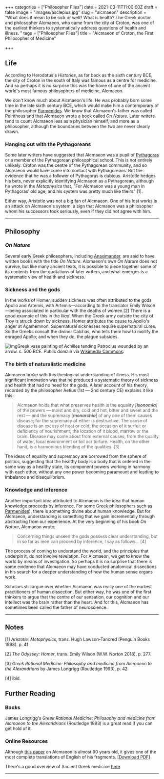 +++
categories = ["Philosopher Files"]
date = 2021-03-11T11:00:00Z
draft = false
image = "images/asclepius.jpg"
slug = "alcmaeon"
description = "What does it mean to be sick or well? What is health? The Greek doctor and philosopher Alcmaeon, who came from the city of Croton, was one of the earliest thinkers to systematically address questions of health and illness.  "
tags = ["Philosopher Files"]
title = "Alcmaeon of Croton, the First Philosopher of Medicine"

+++


## **Life**

According to Herodotus's _Histories_, as far back as the sixth century BCE, the city of Croton in the south of Italy was famous as a centre for medicine. And so perhaps it is no surprise this was the home of one of the ancient world's most famous philosophers of medicine, Alcmaeon.

We don't know much about Alcmaeon's life. He was probably born some time in the late sixth century BCE, which would make him a contemporary of the philosopher [Parmenides](/parmenides). We know that Alcmaeon's father was called Peirithous and that Alcmaeon wrote a book called _On Nature._ Later writers tend to count Alcmaeon less as a physician himself, and more as a philosopher, although the boundaries between the two are never clearly drawn.

### Hanging out with the Pythagoreans

Some later writers have suggested that Alcmaeon was a pupil of [Pythagoras](/pythagoras) or a member of the Pythagorean philosophical school. This is not entirely unlikely: Croton was the centre of the Pythagorean community, and so Alcmaeon would have come into contact with Pythagoreans. But the evidence that he was a follower of Pythagoras is dubious. Aristotle hedges his bets, never explicitly identifying Alcmaeon as a Pythagorean, although he wrote in the _Metaphysics_ that, "For Alcmaeon was a young man in Pythagoras’ old age, and his system was pretty much like theirs" [1].

Either way, Aristotle was not a big fan of Alcmaeon. One of his lost works is an attack on Alcmaeon's system: a sign that Alcmaeon was a philosopher whom his successors took seriously, even if they did not agree with him.

---

## **Philosophy**

### **_On Nature_**

Several early Greek philosophers, including [Anaximander](/anaximander), are said to have written books with the title _On Nature_. Alcmaeon's own _On Nature_ does not survive, but like many ancient texts, it is possible to piece together some of its contents from the quotations of later writers, and what emerges is a systematic view of health and sickness.

### **Sickness and the gods**

In the works of Homer, sudden sickness was often attributed to the gods Apollo and Artemis, with Artemis—according to the translator Emily Wilson—being associated in particular with the deaths of women.[2] There is a good example of this in the _Iliad_. When the Greek army outside the city of Troy is struck down by sickness, Homer attributes the cause to Apollo's anger at Agamemnon. Supernatural sicknesses require supernatural cures. So the Greeks consult the diviner Calchas, who tells them how to mollify the enraged Apollo; and when they do, the plague subsides.

![img](/images/achilles-medicine.jpg)Greek vase painting of Achilles tending Patroclus wounded by an arrow. c. 500 BCE. Public domain via <a href="https://commons.wikimedia.org/wiki/File:Akhilleus_Patroklos_Antikensammlung_Berlin_F2278.jpg)">Wikimedia Commons</a>.

### The birth of naturalistic medicine

Alcmaeon broke with this theological understanding of illness. His most significant innovation was that he produced a systematic theory of sickness and health that had no need for the gods. A later account of his theory, recorded by the philosopher Aetius (1st — 2nd century CE) explains it like this:

> Alcmaeon holds that what preserves health is the equality _[**isonomia**]_ of the powers — moist and dry, cold and hot, bitter and sweet and the rest — and the supremacy [_**monarchia**_] of any one of them causes disease; for the supremacy of either is destructive. The cause of disease is an excess of heat or cold; the occasion of it surfeit or deficiency of nourishment; the location of it blood, marrow or the brain. Disease may come about from external causes, from the quality of water, local environment or toil ocr torture. Health, on the other hand, is a harmonious blending of the qualities. [3]

The ideas of equality and supremacy are borrowed from the sphere of politics, suggesting that the healthy body is a body that is ordered in the same way as a healthy state, its component powers working in harmony with each other, without any one power becoming paramount and leading to imbalance and disequilibrium.

### Knowledge and inference

Another important idea attributed to Alcmaeon is the idea that human knowledge proceeds by inference. For some Greek philosophers such as [Parmenides](/socrates)), there is something divine about human knowledge. But for Alcmaeon, understanding is something that we gain incrementally through abstracting from our experience. At the very beginning of his book _On Nature_, Alcmaeon wrote:

> Concerning things unseen the gods possess clear understanding, but in so far as men can proceed by inference, I say as follows... [4]

The process of coming to understand the world, and the principles that underpin it, do not involve revelation. For Alcmaeon, we get to know the world by means of investigation. So perhaps it is no surprise that there is some evidence that Alcmaeon may have conducted anatomical dissections in his search for a deeper understanding of how the human sense organs work.

Scholars still argue over whether Alcmaeon was really one of the earliest practitioners of human dissection. But either way, he was one of the first thinkers to argue that the centre of our sensation, our cognition and our intellect was the brain rather than the heart. And for this, Alcmaeon has sometimes been called the father of neuroscience.

---

## Notes

[1] _Aristotle: Metaphysics,_ trans. Hugh Lawson-Tancred (Penguin Books 1998). p. 41

[2] _The Odyssey: Homer_, trans. Emily Wilson (W.W. Norton 2018), p. 277.

[3] _Greek Rational Medicine: Philosophy and medicine from Alcmaeon to the Alexandrians_ by James Longrigg (Routledge 1993), p. 42

[4] ibid.

## **Further Reading**

### **Books**

James Longrigg's _Greek Rational Medicine: Philosophy and medicine from Alcmaeon to the Alexandrians_ (Routledge 1993) is a great read if you can get hold of it.

### **Online Resources**

Although [this paper](https://www.ncbi.nlm.nih.gov/pmc/articles/PMC2183733/) on Alcmaeon is almost 90 years old, it gives one of the most complete translations of English of his fragments. [[Download PDF](https://www.ncbi.nlm.nih.gov/pmc/articles/PMC2183733/pdf/procrsmed00800-0123.pdf)]

There's a good overview of Ancient Greek medicine [here](https://www.ancient.eu/Greek_Medicine/).

---











